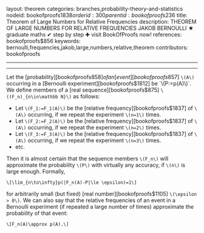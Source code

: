 layout: theorem
categories: branches,probability-theory-and-statistics
nodeid: bookofproofs$1838
orderid: 300
parentid: bookofproofs$236
title: Theorem of Large Numbers for Relative Frequencies
description: THEOREM OF LARGE NUMBERS FOR RELATIVE FREQUENCIES JAKOB BERNOULLI &#9733; graduate maths &#10004; step by step &#10010; visit BookOfProofs now!
references: bookofproofs$856
keywords: bernoulli,frequencies,jakob,large,numbers,relative,theorem
contributors: bookofproofs

---


---

Let the [probability][bookofproofs$858] of an [event][bookofproofs$857] `\(A\)` occurring in a [Bernoulli experiment][bookofproofs$1812] be `\(P:=p(A)\)`. We define members of a [real sequence][bookofproofs$875] `\((F_n)_{n\in\mathbb N}\)` as follows:

* Let `\(F_1:=F_1(A)\)` be the [relative frequency][bookofproofs$1837] of `\(A\)` occurring, if we repeat the experiment `\(n=1\)` times.
* Let `\(F_2:=F_2(A)\)` be the [relative frequency][bookofproofs$1837] of `\(A\)` occurring, if we repeat the experiment `\(n=2\)` times.
* Let `\(F_3:=F_3(A)\)` be the [relative frequency][bookofproofs$1837] of `\(A\)` occurring, if we repeat the experiment `\(n=3\)` times.
* etc.

Then it is almost certain that the sequence members `\(F_n\)` will approximate the probability `\(P\)` with virtually any accuracy, if `\(n\)` is large enough. Formally, 

`\[\lim_{n\to\infty}p(|F_n(A)-P|\le \epsilon)=1\]`

for arbitrarily small (but fixed) [real number][bookofproofs$1105] `\(\epsilon > 0\)`. We can also say that the relative frequencies of an event in a Bernoulli experiment (if repeated a large number of times) approximate the probability of that event:

`\[F_n(A)\approx p(A).\]`
